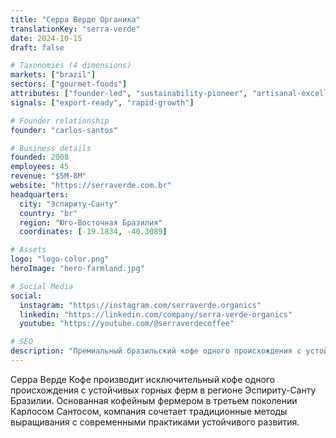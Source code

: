 ```yaml
---
title: "Серра Верде Органика"
translationKey: "serra-verde"
date: 2024-10-15
draft: false

# Taxonomies (4 dimensions)
markets: ["brazil"]
sectors: ["gourmet-foods"]
attributes: ["founder-led", "sustainability-pioneer", "artisanal-excellence", "regional-icon"]
signals: ["export-ready", "rapid-growth"]

# Founder relationship
founder: "carlos-santos"

# Business details
founded: 2008
employees: 45
revenue: "$5M-8M"
website: "https://serraverde.com.br"
headquarters:
  city: "Эспириту-Санту"
  country: "br"
  region: "Юго-Восточная Бразилия"
  coordinates: [-19.1834, -40.3089]

# Assets
logo: "logo-color.png"
heroImage: "hero-farmland.jpg"

# Social Media
social:
  instagram: "https://instagram.com/serraverde.organics"
  linkedin: "https://linkedin.com/company/serra-verde-organics"
  youtube: "https://youtube.com/@serraverdecoffee"

# SEO
description: "Премиальный бразильский кофе одного происхождения с устойчивых горных ферм в Эспириту-Санту"
---
```


Серра Верде Кофе производит исключительный кофе одного происхождения с устойчивых горных ферм в регионе Эспириту-Санту Бразилии. Основанная кофейным фермером в третьем поколении Карлосом Сантосом, компания сочетает традиционные методы выращивания с современными практиками устойчивого развития.

